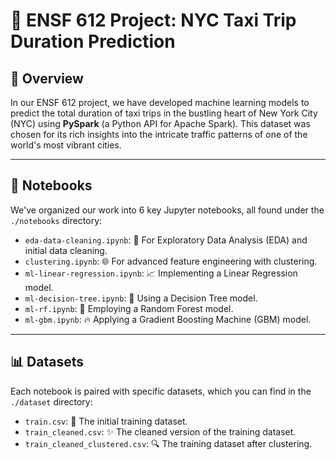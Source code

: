 # 🚖 ENSF 612 Project: NYC Taxi Trip Duration Prediction

## 📖 Overview

In our ENSF 612 project, we have developed machine learning models to predict the total duration of taxi trips in the bustling heart of New York City (NYC) using **PySpark** (a Python API for Apache Spark). This dataset was chosen for its rich insights into the intricate traffic patterns of one of the world's most vibrant cities.

---

## 📓 Notebooks

We've organized our work into 6 key Jupyter notebooks, all found under the `./notebooks` directory:

- `eda-data-cleaning.ipynb`: 🧹 For Exploratory Data Analysis (EDA) and initial data cleaning.
- `clustering.ipynb`: 🌐 For advanced feature engineering with clustering.
- `ml-linear-regression.ipynb`: 📈 Implementing a Linear Regression model.
- `ml-decision-tree.ipynb`: 🌳 Using a Decision Tree model.
- `ml-rf.ipynb`: 🌲 Employing a Random Forest model.
- `ml-gbm.ipynb`: 🔥 Applying a Gradient Boosting Machine (GBM) model.

---

## 📊 Datasets

Each notebook is paired with specific datasets, which you can find in the `./dataset` directory:

- `train.csv`: 🚕 The initial training dataset.
- `train_cleaned.csv`: ✨ The cleaned version of the training dataset.
- `train_cleaned_clustered.csv`: 🔍 The training dataset after clustering.
